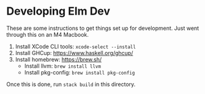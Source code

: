 # Developing Elm Dev

These are some instructions to get things set up for development.  Just went through this on an M4 Macbook.

1. Install XCode CLI tools: `xcode-select --install`
2. Install GHCup: https://www.haskell.org/ghcup/
3. Install homebrew: https://brew.sh/
   - Install llvm: `brew install llvm`
   - Install pkg-config: `brew install pkg-config`

Once this is done, run `stack build` in this directory.